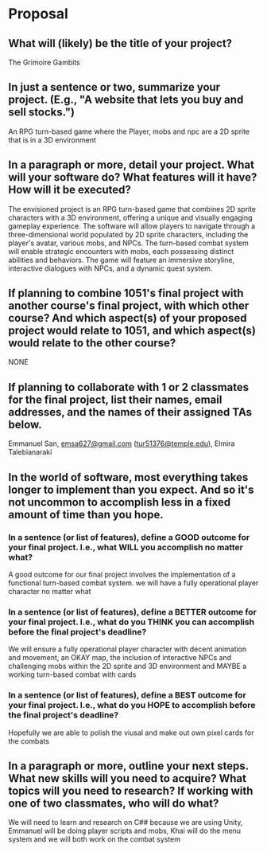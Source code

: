 # Proposal

## What will (likely) be the title of your project?

The Grimoire Gambits

## In just a sentence or two, summarize your project. (E.g., "A website that lets you buy and sell stocks.")

An RPG turn-based game where the Player, mobs and npc are a 2D sprite that is in a 3D environment

## In a paragraph or more, detail your project. What will your software do? What features will it have? How will it be executed?

The envisioned project is an RPG turn-based game that combines 2D sprite characters with a 3D environment, offering a unique and visually engaging gameplay experience. The software will allow players to navigate through a three-dimensional world populated by 2D sprite characters, including the player's avatar, various mobs, and NPCs. The turn-based combat system will enable strategic encounters with mobs, each possessing distinct abilities and behaviors. The game will feature an immersive storyline, interactive dialogues with NPCs, and a dynamic quest system.

## If planning to combine 1051's final project with another course's final project, with which other course? And which aspect(s) of your proposed project would relate to 1051, and which aspect(s) would relate to the other course?

NONE

## If planning to collaborate with 1 or 2 classmates for the final project, list their names, email addresses, and the names of their assigned TAs below.

Emmanuel San, emsa627@gmail.com (tur51376@temple.edu), Elmira Talebianaraki

## In the world of software, most everything takes longer to implement than you expect. And so it's not uncommon to accomplish less in a fixed amount of time than you hope.

### In a sentence (or list of features), define a GOOD outcome for your final project. I.e., what WILL you accomplish no matter what?

A good outcome for our final project involves the implementation of a functional turn-based combat system. we will have a fully operational player character no matter what

### In a sentence (or list of features), define a BETTER outcome for your final project. I.e., what do you THINK you can accomplish before the final project's deadline?

We will ensure a fully operational player character with decent animation and movement, an OKAY map, the inclusion of interactive NPCs and challenging mobs within the 2D sprite and 3D environment and MAYBE a working turn-based combat with cards

### In a sentence (or list of features), define a BEST outcome for your final project. I.e., what do you HOPE to accomplish before the final project's deadline?

Hopefully we are able to polish the viusal and make out own pixel cards for the combats

## In a paragraph or more, outline your next steps. What new skills will you need to acquire? What topics will you need to research? If working with one of two classmates, who will do what?

We will need to learn and research on C## because we are using Unity, Emmanuel will be doing player scripts and mobs, Khai will do the menu system and we will both work on the combat system
